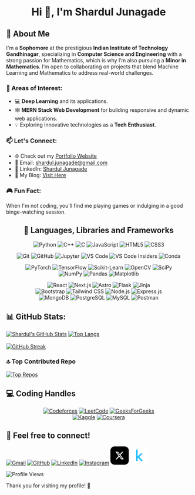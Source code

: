 <!-- Resources -->
<!-- https://github.com/anuraghazra/github-readme-stats -->
<!-- https://gprm.itsvg.in -->
<!-- https://github.com/Ileriayo/markdown-badges / https://ileriayo.github.io/markdown-badges/ -->
<!-- https://github.com/Anmol-Baranwal/Cool-GIFs-For-GitHub -->
<!-- https://skillicons.dev/ : https://github.com/tandpfun/skill-icons-->


<h1 align="center">Hi 👋, I'm Shardul Junagade</h1>
<!-- <h3 align="center">Sophomore | Computer Science and Engineering | IIT Gandhinagar</h3> -->


## 💫 About Me

I'm a **Sophomore** at the prestigious **Indian Institute of Technology Gandhinagar**, specializing in **Computer Science and Engineering** with a strong passion for Mathematics, which is why I’m also pursuing a **Minor in Mathematics**. I’m open to collaborating on projects that blend Machine Learning and Mathematics to address real-world challenges.

### 🚀 Areas of Interest:

- 💻 **Deep Learning** and its applications.
- 🕸️ **MERN Stack Web Development** for building responsive and dynamic web applications.
- 💡 Exploring innovative technologies as a **Tech Enthusiast**.

### 📫 Let's Connect:

- 🌐 Check out my [Portfolio Website](https://sharduljunagade.github.io/)
- 📧 Email: [shardul.junagade@gmail.com](mailto:23110297@iitgn.ac.in)
- 💼 LinkedIn: [Shardul Junagade](https://www.linkedin.com/in/shardul-junagade/)
- 📝 My Blog: [Visit Here](https://sharduljunagade.github.io/blog/)

### 🎮 Fun Fact:

When I'm not coding, you'll find me playing games or indulging in a good binge-watching session.






<h2 align="center">🧩 Languages, Libraries and Frameworks</h2>

<!-- Languages -->
<p>
<div align="center">
  <img src="https://img.shields.io/badge/python-3670A0?style=for-the-badge&logo=python&logoColor=ffdd54" alt="Python" />
  <img src="https://img.shields.io/badge/c++-%2300599C.svg?style=for-the-badge&logo=c%2B%2B&logoColor=white" alt="C++" />
  <img src="https://img.shields.io/badge/c-%2300599C.svg?style=for-the-badge&logo=c&logoColor=white" alt="C" />
  <img src="https://img.shields.io/badge/javascript-%23323330.svg?style=for-the-badge&logo=javascript&logoColor=%23F7DF1E" alt="JavaScript" />
  <img src="https://img.shields.io/badge/html5-%23E34F26.svg?style=for-the-badge&logo=html5&logoColor=white" alt="HTML5" />
  <img src="https://img.shields.io/badge/css3-%231572B6.svg?style=for-the-badge&logo=css3&logoColor=white" alt="CSS3" />
  <!-- <img src="https://img.shields.io/badge/markdown-%23000000.svg?style=for-the-badge&logo=markdown&logoColor=white" alt="Markdown" /> -->
</div>
</p>


<!-- Tools -->
<p>
<div align="center">
  <img src="https://img.shields.io/badge/Git-%23F05033.svg?style=for-the-badge&logo=git&logoColor=white" alt="Git" />
  <img src="https://img.shields.io/badge/github-%23121011.svg?style=for-the-badge&logo=github&logoColor=white" alt="GitHub" />
  <!-- <img src="https://img.shields.io/badge/github%20pages-121013?style=for-the-badge&logo=github&logoColor=white" alt="GitHub Pages" /> -->
  <!-- <img src="https://img.shields.io/badge/github_copilot-8957E5?style=for-the-badge&logo=github-copilot&logoColor=white" alt="GitHub Copilot" /> -->
  <img src="https://img.shields.io/badge/jupyter-%23FA0F00.svg?style=for-the-badge&logo=jupyter&logoColor=white" alt="Jupyter" />
  <img src="https://img.shields.io/badge/Visual%20Studio%20Code-0078d7.svg?style=for-the-badge&logo=visual-studio-code&logoColor=white" alt="VS Code" />
  <img src="https://img.shields.io/badge/VS%20Code%20Insiders-009a7c.svg?style=for-the-badge&logo=visual-studio-code&logoColor=white" alt="VS Code Insiders" />
  <!-- <img src="https://img.shields.io/badge/pycharm-143?style=for-the-badge&logo=pycharm&logoColor=black&color=black&labelColor=green" alt="PyCharm" /> -->
  <img src="https://img.shields.io/badge/conda-342B029.svg?&style=for-the-badge&logo=anaconda&logoColor=white" alt="Conda" />
  <!-- <img src="https://img.shields.io/badge/Obsidian-%23483699.svg?style=for-the-badge&logo=obsidian&logoColor=white" alt="Obsidian" /> -->
</div>
</p>


<!-- Libraries -->
<p>
<div align="center">
  <img src="https://img.shields.io/badge/PyTorch-%23EE4C2C.svg?style=for-the-badge&logo=PyTorch&logoColor=white" alt="PyTorch" />
  <img src="https://img.shields.io/badge/TensorFlow-%23FF6F00.svg?style=for-the-badge&logo=TensorFlow&logoColor=white" alt="TensorFlow" />
  <img src="https://img.shields.io/badge/scikit--learn-%23F7931E.svg?style=for-the-badge&logo=scikit-learn&logoColor=white" alt="Scikit-Learn" />
  <img src="https://img.shields.io/badge/opencv-%23white.svg?style=for-the-badge&logo=opencv&logoColor=white" alt="OpenCV" />
  <img src="https://img.shields.io/badge/SciPy-%230C55A5.svg?style=for-the-badge&logo=scipy&logoColor=%white" alt="SciPy" />
  <br>
  <img src="https://img.shields.io/badge/numpy-%23013243.svg?style=for-the-badge&logo=numpy&logoColor=white" alt="NumPy" />
  <img src="https://img.shields.io/badge/pandas-%23150458.svg?style=for-the-badge&logo=pandas&logoColor=white" alt="Pandas" />
  <img src="https://img.shields.io/badge/Matplotlib-%23ffffff.svg?style=for-the-badge&logo=Matplotlib&logoColor=black" alt="Matplotlib" />
  <!-- <img src="https://img.shields.io/badge/Plotly-%233F4F75.svg?style=for-the-badge&logo=plotly&logoColor=white" alt="Plotly" /> -->
</div>
</p>


<!-- Frameworks -->
<p>
<div align="center">
  <img src="https://img.shields.io/badge/react-%2320232a.svg?style=for-the-badge&logo=react&logoColor=%2361DAFB" alt="React" />
  <img src="https://img.shields.io/badge/next-black?style=for-the-badge&logo=next.js&logoColor=white" alt="Next.js" />
  <img src="https://img.shields.io/badge/astro-%232C2052.svg?style=for-the-badge&logo=astro&logoColor=white" alt="Astro" />
  <img src="https://img.shields.io/badge/flask-%23000.svg?style=for-the-badge&logo=flask&logoColor=white" alt="Flask" />
  <img src="https://img.shields.io/badge/jinja-white.svg?style=for-the-badge&logo=jinja&logoColor=black" alt="Jinja" />
  <br>
  <img src="https://img.shields.io/badge/bootstrap-%23563D7C.svg?style=for-the-badge&logo=bootstrap&logoColor=white" alt="Bootstrap" />
  <img src="https://img.shields.io/badge/tailwindcss-%2338B2AC.svg?style=for-the-badge&logo=tailwind-css&logoColor=white" alt="Tailwind CSS" />
  <img src="https://img.shields.io/badge/Node.js-339933?style=for-the-badge&logo=nodedotjs&logoColor=white" alt="Node.js" />
  <img src="https://img.shields.io/badge/Express.js-000000?style=for-the-badge&logo=express&logoColor=white" alt="Express.js" />
  <br>
  <img src="https://img.shields.io/badge/mongodb-%234ea94b.svg?style=for-the-badge&logo=mongodb&logoColor=white" alt="MongoDB" />
  <img src="https://img.shields.io/badge/postgres-%23316192.svg?style=for-the-badge&logo=postgresql&logoColor=white" alt="PostgreSQL" />
  <img src="https://img.shields.io/badge/mysql-4479A1.svg?style=for-the-badge&logo=mysql&logoColor=white" alt="MySQL" />
  <img src="https://img.shields.io/badge/Postman-FF6C37?style=for-the-badge&logo=postman&logoColor=white" alt="Postman" />
</div>
</p>







## 📊 GitHub Stats:

<p>
  <a href="https://github.com/ShardulJunagade"><img src="https://github-readme-stats.vercel.app/api?username=ShardulJunagade&theme=dark&hide_border=false&show_icons=true" alt="Shardul's GitHub Stats" /></a>
  <a href="https://github.com/ShardulJunagade"><img src="https://github-readme-stats.vercel.app/api/top-langs/?username=ShardulJunagade&theme=dark&hide_border=false&layout=compact&hide=jupyter%20notebook,html,scss" alt="Top Langs" /></a>
  <br><br>
  <a href="https://github.com/ShardulJunagade"><img src="https://nirzak-streak-stats.vercel.app/?user=ShardulJunagade&theme=dark&hide_border=false" alt="GitHub Streak" /></a>
</p>

<!-- # 📊 GitHub Stats: -->
<!-- ![](https://github-readme-stats.vercel.app/api?username=ShardulJunagade&theme=dark&hide_border=false&include_all_commits=false&count_private=false)<br/> -->
<!-- ![](https://nirzak-streak-stats.vercel.app/?user=ShardulJunagade&theme=dark&hide_border=false)<br/> -->
<!-- ![](https://github-readme-stats.vercel.app/api/top-langs/?username=ShardulJunagade&theme=dark&hide_border=false&include_all_commits=false&count_private=false&layout=compact&hide=jupyter%20notebook,html,scss) -->


### 🔝 Top Contributed Repo
[![Top Repos](https://github-contributor-stats.vercel.app/api?username=ShardulJunagade&limit=5&theme=dark&hide_border=false&combine_all_yearly_contributions=true)](https://github.com/ShardulJunagade)





## 💻 Coding Handles

<p align="center">
  <a href="https://codeforces.com/profile/ShArDul_0109"><img src="https://img.shields.io/badge/Codeforces-445f9d?style=for-the-badge&logo=Codeforces&logoColor=white" alt="Codeforces" /></a>
  <a href="https://leetcode.com/u/ShArDul_0109/"><img src="https://img.shields.io/badge/LeetCode-000000?style=for-the-badge&logo=LeetCode&logoColor=#d16c06" alt="LeetCode" /></a>
  <a href="https://www.geeksforgeeks.org/user/sharduljapuv/"><img src="https://img.shields.io/badge/GeeksforGeeks-gray?style=for-the-badge&logo=geeksforgeeks&logoColor=35914c" alt="GeeksForGeeks" /></a>
  <!-- <a href="https://www.codechef.com/users/shardul_0109"><img src="https://img.shields.io/badge/CodeChef-%23964B00.svg?style=for-the-badge&logo=CodeChef&logoColor=white" alt="CodeChef" /></a> -->
  <!-- <a href="https://www.hackerrank.com/profile/ShArDul_0109"><img src="https://img.shields.io/badge/-Hackerrank-2EC866?style=for-the-badge&logo=HackerRank&logoColor=white" alt="Hackerrank" /></a> -->
  <br>
  <a href="https://www.kaggle.com/sharduljunagade"><img src="https://img.shields.io/badge/Kaggle-FFFFFF?style=for-the-badge&logo=kaggle&logoColor=blue" alt="Kaggle" /></a>
  <a href="https://www.coursera.org/learner/shardul-junagade"><img src="https://img.shields.io/badge/Coursera-%230056D2.svg?style=for-the-badge&logo=Coursera&logoColor=white" alt="Coursera" /></a>
  <!-- <a href="https://www.udemy.com/"><img src="https://img.shields.io/badge/Udemy-A435F0?style=for-the-badge&logo=Udemy&logoColor=white" alt="Udemy" /></a> -->
</p>




<!-- img shields badges -->
<!-- ## 🤝 Connect with me: -->
<!-- <p>
<div align="center">
  <a href="mailto:shardul.junagade@gmail.com"><img src="https://img.shields.io/badge/Gmail-D14836?style=for-the-badge&logo=gmail&logoColor=white" alt="Gmail" /></a>
  <a href="https://www.linkedin.com/in/shardul-junagade/"><img src="https://img.shields.io/badge/linkedin-%230077B5.svg?style=for-the-badge&logo=linkedin&logoColor=white" alt="LinkedIn" /></a>
  <a href="https://www.instagram.com/shardul_0109/"><img src="https://img.shields.io/badge/Instagram-%23E4405F.svg?style=for-the-badge&logo=Instagram&logoColor=white" alt="Instagram" /></a>
</div>
</p> -->


<!-- skillicons badges -->
## 🤝 Feel free to connect!

[![Gmail](https://skillicons.dev/icons?i=gmail)](mailto:23110297@iitgn.ac.in)
[![GitHub](https://skillicons.dev/icons?i=github)](https://https://github.com/ShardulJunagade)
[![LinkedIn](https://skillicons.dev/icons?i=linkedin)](https://www.linkedin.com/in/shardul-junagade/)
[![Instagram](https://skillicons.dev/icons?i=instagram)](https://www.instagram.com/shardul_0109/)
<a href="https://x.com/Sh4rdulX"><img src="./images/X_logo.png" alt="X" width="50" height="50"></a>
[![Kaggle](./images/kaggle_logo.png)](https://www.kaggle.com/sharduljunagade)

<p align="left"><img src="https://komarev.com/ghpvc/?username=ShardulJunagade&style=for-the-badge&abbreviated=true" alt="Profile Views" /></p>

<!-- <p align="left"> <img src="https://komarev.com/ghpvc/?username=sharduljunagade&label=Profile%20views&color=0e75b6&style=flat" alt="Profile Views" /> </p> -->


Thank you for visiting my profile! 🚀









<!--
**ShardulJunagade/ShardulJunagade** is a ✨ _special_ ✨ repository because its `README.md` (this file) appears on your GitHub profile. -->

<!--
- 👯 I’m looking to collaborate on ...
- 🤔 I’m looking for help with ...
- 💬 Ask me about ...
- 📫 How to reach me: ...
- 😄 Pronouns: ...
- ⚡ Fun fact: ...
-->

